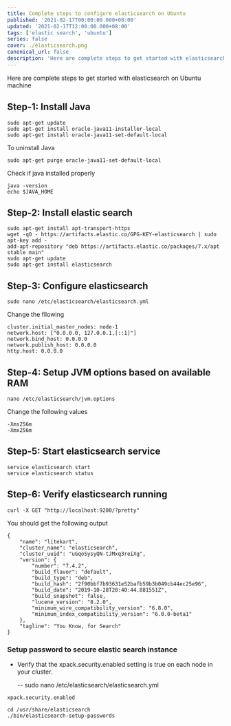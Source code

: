 ```yaml
---
title: Complete steps to configure elasticsearch on Ubuntu
published: '2021-02-17T00:00:00.000+08:00'
updated: '2021-02-17T12:00:00.000+08:00'
tags: ['elastic search', 'ubuntu']
series: false
cover: ./elasticsearch.png
canonical_url: false
description: 'Here are complete steps to get started with elasticsearch on Ubuntu machine'
---
```


Here are complete steps to get started with elasticsearch on Ubuntu machine

## Step-1: Install Java

```
sudo apt-get update
sudo apt-get install oracle-java11-installer-local
sudo apt-get install oracle-java11-set-default-local
```

To uninstall Java

```
sudo apt-get purge oracle-java11-set-default-local
```

Check if java installed properly

```
java -version
echo $JAVA_HOME
```

## Step-2: Install elastic search

```
sudo apt-get install apt-transport-https
wget -qO - https://artifacts.elastic.co/GPG-KEY-elasticsearch | sudo apt-key add -
add-apt-repository "deb https://artifacts.elastic.co/packages/7.x/apt stable main"
sudo apt-get update
sudo apt-get install elasticsearch
```

## Step-3: Configure elasticsearch

```
sudo nano /etc/elasticsearch/elasticsearch.yml
```

Change the fllowing

```
cluster.initial_master_nodes: node-1
network.host: ["0.0.0.0, 127.0.0.1,[::1]"]
network.bind_host: 0.0.0.0
network.publish_host: 0.0.0.0
http.host: 0.0.0.0
```

## Step-4: Setup JVM options based on available RAM

```
nano /etc/elasticsearch/jvm.options
```

Change the following values

```
-Xms256m
-Xmx256m
```

## Step-5: Start elasticsearch service

```
service elasticsearch start
service elasticsearch status
```

## Step-6: Verify elasticsearch running

```
curl -X GET "http://localhost:9200/?pretty"
```

You should get the following output

```
{
    "name": "litekart",
    "cluster_name": "elasticsearch",
    "cluster_uuid": "uGqoSysyQN-tJMxq3reiXg",
    "version": {
        "number": "7.4.2",
        "build_flavor": "default",
        "build_type": "deb",
        "build_hash": "2f90bbf7b93631e52bafb59b3b049cb44ec25e96",
        "build_date": "2019-10-28T20:40:44.881551Z",
        "build_snapshot": false,
        "lucene_version": "8.2.0",
        "minimum_wire_compatibility_version": "6.8.0",
        "minimum_index_compatibility_version": "6.0.0-beta1"
    },
    "tagline": "You Know, for Search"
}
```

### Setup password to secure elastic search instance

- Verify that the xpack.security.enabled setting is true on each node in your cluster.

  -- sudo nano /etc/elasticsearch/elasticsearch.yml

```
xpack.security.enabled
```

```
cd /usr/share/elasticsearch
./bin/elasticsearch-setup-passwords
```
